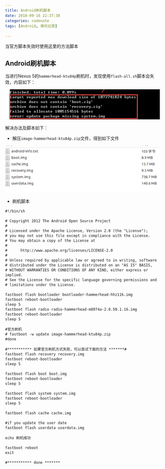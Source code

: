 ```yaml
---
title: Android刷机脚本
date: 2018-09-16 22:37:38
categories: codenote
tags: [Android, 填坑记录]

---
```

当官方脚本失效时使用这里的方法脚本
<!--more-->

## Android刷机脚本

当进行Nexus 5的`hammerhead-ktu84p`刷机时，发现使用`flash-all.sh`脚本会失效，内容如下：



![1546841186489]( Android刷机脚本/1546841186489.png)

解决办法及脚本如下：

- 解压`image-hammerhead-ktu84p.zip`文件，得到如下文件

![1546841519946](Android刷机脚本/1546841519946.png)

- 刷机脚本

```shell
#!/bin/sh

# Copyright 2012 The Android Open Source Project
#
# Licensed under the Apache License, Version 2.0 (the "License");
# you may not use this file except in compliance with the License.
# You may obtain a copy of the License at
#
#      http://www.apache.org/licenses/LICENSE-2.0
#
# Unless required by applicable law or agreed to in writing, software
# distributed under the License is distributed on an "AS IS" BASIS,
# WITHOUT WARRANTIES OR CONDITIONS OF ANY KIND, either express or implied.
# See the License for the specific language governing permissions and
# limitations under the License.

fastboot flash bootloader bootloader-hammerhead-hhz11k.img
fastboot reboot-bootloader
sleep 5
fastboot flash radio radio-hammerhead-m8974a-2.0.50.1.16.img
fastboot reboot-bootloader
sleep 5

#官方刷机
# fastboot -w update image-hammerhead-ktu84p.zip
#done

#*********** 如果官方刷机方式失败，可以尝试下面的方法 *******#
fastboot flash recovery recovery.img
fastboot reboot-bootloader
sleep 5

fastboot flash boot boot.img
fastboot reboot-bootloader
sleep 5

fastboot flash system system.img
fastboot reboot-bootloader
sleep 5

fastboot flash cache cache.img

#if you update the user date
fastboot flash userdata userdata.img

echo 刷机成功

fastboot reboot
exit

#*********** done *******
```